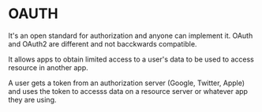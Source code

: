 # OAUTH

It's an open standard for authorization and anyone can implement it.
OAuth and OAuth2 are different and not bacckwards compatible.

It allows apps to obtain limited access to a user's data to be used to access resource in another app.

A user gets a token from an authorization server (Google, Twitter, Apple) and uses the token to accesss data on a resource server or whatever app they are using.
